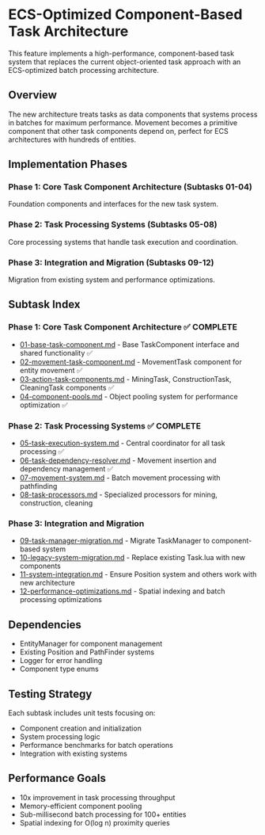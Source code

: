 # ECS-Optimized Component-Based Task Architecture

This feature implements a high-performance, component-based task system that replaces the current object-oriented task approach with an ECS-optimized batch processing architecture.

## Overview

The new architecture treats tasks as data components that systems process in batches for maximum performance. Movement becomes a primitive component that other task components depend on, perfect for ECS architectures with hundreds of entities.

## Implementation Phases

### Phase 1: Core Task Component Architecture (Subtasks 01-04)
Foundation components and interfaces for the new task system.

### Phase 2: Task Processing Systems (Subtasks 05-08)
Core processing systems that handle task execution and coordination.

### Phase 3: Integration and Migration (Subtasks 09-12)
Migration from existing system and performance optimizations.

## Subtask Index

### Phase 1: Core Task Component Architecture ✅ COMPLETE
- [01-base-task-component.md](01-base-task-component.md) - Base TaskComponent interface and shared functionality ✅
- [02-movement-task-component.md](02-movement-task-component.md) - MovementTask component for entity movement ✅
- [03-action-task-components.md](03-action-task-components.md) - MiningTask, ConstructionTask, CleaningTask components ✅
- [04-component-pools.md](04-component-pools.md) - Object pooling system for performance optimization ✅

### Phase 2: Task Processing Systems ✅ COMPLETE
- [05-task-execution-system.md](05-task-execution-system.md) - Central coordinator for all task processing ✅
- [06-task-dependency-resolver.md](06-task-dependency-resolver.md) - Movement insertion and dependency management ✅
- [07-movement-system.md](07-movement-system.md) - Batch movement processing with pathfinding
- [08-task-processors.md](08-task-processors.md) - Specialized processors for mining, construction, cleaning

### Phase 3: Integration and Migration
- [09-task-manager-migration.md](09-task-manager-migration.md) - Migrate TaskManager to component-based system
- [10-legacy-system-migration.md](10-legacy-system-migration.md) - Replace existing Task.lua with new components
- [11-system-integration.md](11-system-integration.md) - Ensure Position system and others work with new architecture
- [12-performance-optimizations.md](12-performance-optimizations.md) - Spatial indexing and batch processing optimizations

## Dependencies

- EntityManager for component management
- Existing Position and PathFinder systems
- Logger for error handling
- Component type enums

## Testing Strategy

Each subtask includes unit tests focusing on:
- Component creation and initialization
- System processing logic
- Performance benchmarks for batch operations
- Integration with existing systems

## Performance Goals

- 10x improvement in task processing throughput
- Memory-efficient component pooling
- Sub-millisecond batch processing for 100+ entities
- Spatial indexing for O(log n) proximity queries